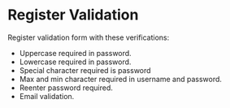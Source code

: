 # Register Validation
Register validation form with these verifications:
+ Uppercase required in password.
+ Lowercase required in password.
+ Special character required is password
+ Max and min character required in username and password.
+ Reenter password required.
+ Email validation.
